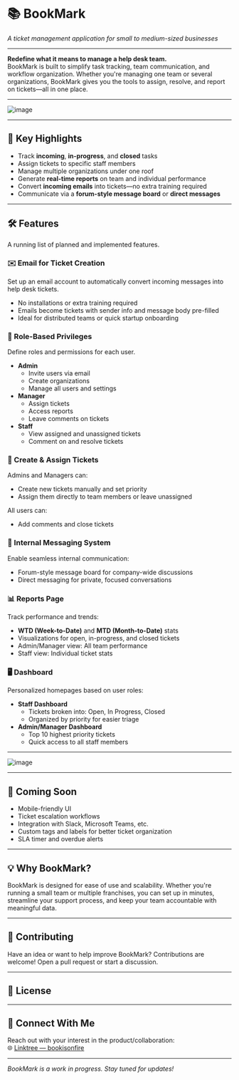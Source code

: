 # 📚 BookMark
*A ticket management application for small to medium-sized businesses*

---

**Redefine what it means to manage a help desk team.**  
BookMark is built to simplify task tracking, team communication, and workflow organization. Whether you're managing one team or several organizations, BookMark gives you the tools to assign, resolve, and report on tickets—all in one place.

---

![image](https://github.com/user-attachments/assets/9033059f-231b-4c25-b954-26974919fded) 

---

## 🚀 Key Highlights

- Track **incoming**, **in-progress**, and **closed** tasks
- Assign tickets to specific staff members
- Manage multiple organizations under one roof
- Generate **real-time reports** on team and individual performance
- Convert **incoming emails** into tickets—no extra training required
- Communicate via a **forum-style message board** or **direct messages**

---

## 🛠️ Features

A running list of planned and implemented features.

### ✉️ Email for Ticket Creation
Set up an email account to automatically convert incoming messages into help desk tickets.

- No installations or extra training required
- Emails become tickets with sender info and message body pre-filled
- Ideal for distributed teams or quick startup onboarding

### 🔐 Role-Based Privileges

Define roles and permissions for each user.

- **Admin**
  - Invite users via email
  - Create organizations
  - Manage all users and settings
- **Manager**
  - Assign tickets
  - Access reports
  - Leave comments on tickets
- **Staff**
  - View assigned and unassigned tickets
  - Comment on and resolve tickets

### 📝 Create & Assign Tickets
Admins and Managers can:

- Create new tickets manually and set priority
- Assign them directly to team members or leave unassigned

All users can:

- Add comments and close tickets

### 💬 Internal Messaging System
Enable seamless internal communication:

- Forum-style message board for company-wide discussions
- Direct messaging for private, focused conversations

### 📊 Reports Page

Track performance and trends:

- **WTD (Week-to-Date)** and **MTD (Month-to-Date)** stats
- Visualizations for open, in-progress, and closed tickets
- Admin/Manager view: All team performance
- Staff view: Individual ticket stats

### 🖥️ Dashboard

Personalized homepages based on user roles:

- **Staff Dashboard**
  - Tickets broken into: Open, In Progress, Closed
  - Organized by priority for easier triage
- **Admin/Manager Dashboard**
  - Top 10 highest priority tickets
  - Quick access to all staff members

---

![image](https://github.com/user-attachments/assets/6bf00205-11d2-48e4-8d01-54b299bd4493)

---

## 📌 Coming Soon

- Mobile-friendly UI
- Ticket escalation workflows
- Integration with Slack, Microsoft Teams, etc.
- Custom tags and labels for better ticket organization
- SLA timer and overdue alerts

---

## 💡 Why BookMark?

BookMark is designed for ease of use and scalability. Whether you're running a small team or multiple franchises, you can set up in minutes, streamline your support process, and keep your team accountable with meaningful data.

---

## 🧠 Contributing

Have an idea or want to help improve BookMark? Contributions are welcome! Open a pull request or start a discussion.

---

## 📄 License


---

## 🔗 Connect With Me

Reach out with your interest in the product/collaboration:  
🌐 [Linktree — bookisonfire](https://linktr.ee/bookisonfire)

---

*BookMark is a work in progress. Stay tuned for updates!*







